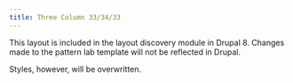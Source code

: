 ```yaml
---
title: Three Column 33/34/33
---
```


This layout is included in the layout discovery module in Drupal 8. Changes made to the pattern lab template will not be reflected in Drupal.

Styles, however, will be overwritten.
